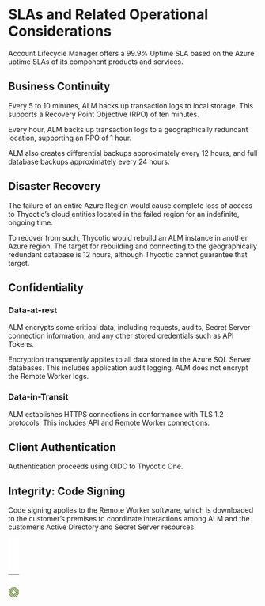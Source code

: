 ﻿[title]: # (SLAs and Related Operational Considerations)
[tags]: # (Account Lifecycle Manager,ALM,)
[priority]: # (8520)

# SLAs and Related Operational Considerations

Account Lifecycle Manager offers a 99.9% Uptime SLA based on the Azure uptime SLAs of its component products and services.

## Business Continuity

Every 5 to 10 minutes, ALM backs up transaction logs to local storage. This supports a Recovery Point Objective (RPO) of ten minutes.

Every hour, ALM backs up transaction logs to a geographically redundant location, supporting an RPO of 1 hour.

ALM also creates differential backups approximately every 12 hours, and full database backups approximately every 24 hours.

## Disaster Recovery

The failure of an entire Azure Region would cause complete loss of access to Thycotic’s cloud entities located in the failed region for an indefinite, ongoing time.

To recover from such, Thycotic would rebuild an ALM instance in another Azure region. The target for rebuilding and connecting to the geographically redundant database is 12 hours, although Thycotic cannot guarantee that target.

## Confidentiality

### Data-at-rest

ALM encrypts some critical data, including requests, audits, Secret Server connection information, and any other stored credentials such as API Tokens.

Encryption transparently applies to all data stored in the Azure SQL Server databases. This includes application audit logging. ALM does not encrypt the Remote Worker logs.

### Data-in-Transit

ALM establishes HTTPS connections in conformance with TLS 1.2 protocols. This includes API and Remote Worker connections.

## Client Authentication

Authentication proceeds using OIDC to Thycotic One.

## Integrity: Code Signing

Code signing applies to the Remote Worker software, which is downloaded to the customer’s premises to coordinate interactions among ALM and the customer’s Active Directory and Secret Server resources.

![Article End](../alm-bug.png)

  

  
